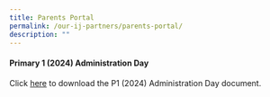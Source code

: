 ```yaml
---
title: Parents Portal
permalink: /our-ij-partners/parents-portal/
description: ""
---
```

####  Primary 1 (2024) Administration Day<br>
Click [here](https://go.gov.sg/p1adminday2024) to download the P1 (2024) Administration Day document.
